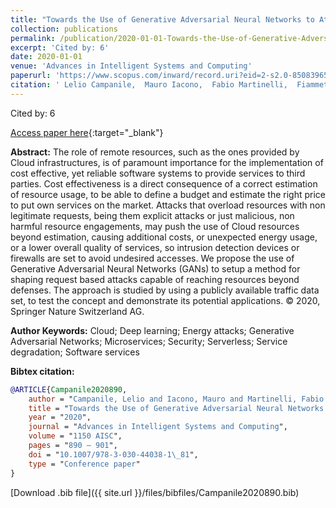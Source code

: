 ```yaml
---
title: "Towards the Use of Generative Adversarial Neural Networks to Attack Online Resources"
collection: publications
permalink: /publication/2020-01-01-Towards-the-Use-of-Generative-Adversarial-Neural-Networks-to-Attack-Online-Resources
excerpt: 'Cited by: 6'
date: 2020-01-01
venue: 'Advances in Intelligent Systems and Computing'
paperurl: 'https://www.scopus.com/inward/record.uri?eid=2-s2.0-85083965494&doi=10.1007%2f978-3-030-44038-1_81&partnerID=40&md5=a31bc02a9b628120dbddc4b0286107e4'
citation: ' Lelio Campanile,  Mauro Iacono,  Fabio Martinelli,  Fiammetta Marulli,  Michele Mastroianni,  Francesco Mercaldo,  Antonella Santone, &quot;Towards the Use of Generative Adversarial Neural Networks to Attack Online Resources.&quot; Advances in Intelligent Systems and Computing, 2020.'
---
```

Cited by: 6

[Access paper here](https://www.scopus.com/inward/record.uri?eid=2-s2.0-85083965494&doi=10.1007%2f978-3-030-44038-1_81&partnerID=40&md5=a31bc02a9b628120dbddc4b0286107e4){:target="_blank"}

 __Abstract:__ The role of remote resources, such as the ones provided by Cloud infrastructures, is of paramount importance for the implementation of cost effective, yet reliable software systems to provide services to third parties. Cost effectiveness is a direct consequence of a correct estimation of resource usage, to be able to define a budget and estimate the right price to put own services on the market. Attacks that overload resources with non legitimate requests, being them explicit attacks or just malicious, non harmful resource engagements, may push the use of Cloud resources beyond estimation, causing additional costs, or unexpected energy usage, or a lower overall quality of services, so intrusion detection devices or firewalls are set to avoid undesired accesses. We propose the use of Generative Adversarial Neural Networks (GANs) to setup a method for shaping request based attacks capable of reaching resources beyond defenses. The approach is studied by using a publicly available traffic data set, to test the concept and demonstrate its potential applications. © 2020, Springer Nature Switzerland AG.

 __Author Keywords:__ Cloud; Deep learning; Energy attacks; Generative Adversarial Networks; Microservices; Security; Serverless; Service degradation; Software services

 __Bibtex citation:__ 
```bibtex 
@ARTICLE{Campanile2020890,
    author = "Campanile, Lelio and Iacono, Mauro and Martinelli, Fabio and Marulli, Fiammetta and Mastroianni, Michele and Mercaldo, Francesco and Santone, Antonella",
    title = "Towards the Use of Generative Adversarial Neural Networks to Attack Online Resources",
    year = "2020",
    journal = "Advances in Intelligent Systems and Computing",
    volume = "1150 AISC",
    pages = "890 – 901",
    doi = "10.1007/978-3-030-44038-1\_81",
    type = "Conference paper"
}

``` 
[Download .bib file]({{ site.url }}/files/bibfiles/Campanile2020890.bib) 
